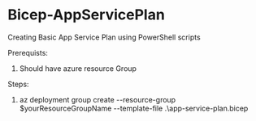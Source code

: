 # Bicep-AppServicePlan
Creating Basic App Service Plan using PowerShell scripts

Prerequists:
1. Should have azure resource Group

Steps:

 1. az deployment group create --resource-group $yourResourceGroupName --template-file .\app-service-plan.bicep
